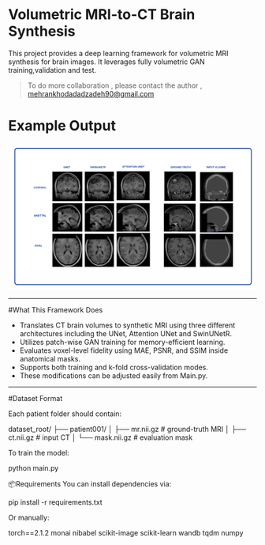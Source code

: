 # Volumetric MRI-to-CT Brain Synthesis

This project provides a deep learning framework for volumetric MRI synthesis for brain images. It leverages fully volumetric GAN training,validation and test.

> To do more collaboration , please contact the author , mehrankhodadadzadeh90@gmail.com
  # Example Output

![Example MRI-to-CT synthesis](mri_images.png)

---

#What This Framework Does

- Translates CT brain volumes to synthetic MRI using three different architectures including the UNet, Attention UNet and SwinUNetR.
- Utilizes patch-wise GAN training for memory-efficient learning.
- Evaluates voxel-level fidelity using MAE, PSNR, and SSIM inside anatomical masks.
- Supports both training and k-fold cross-validation modes.
- These modifications can be adjusted easily from Main.py.

---

#Dataset Format

Each patient folder should contain:

dataset_root/
├── patient001/
│ ├── mr.nii.gz # ground-truth MRI 
│ ├── ct.nii.gz # input CT
│ └── mask.nii.gz # evaluation mask


To train the model:

python main.py



📦Requirements
You can install dependencies via:


pip install -r requirements.txt



Or manually:

torch==2.1.2
monai
nibabel
scikit-image
scikit-learn
wandb
tqdm
numpy
